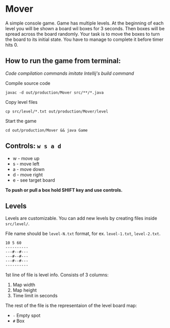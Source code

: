 # Mover

A simple console game. Game has multiple levels. At the beginning of each level you will be shown a board wil boxes for 3 seconds. Then boxes will be spread across the board randomly. Your task is to move the boxes to turn the board to its initial state. You have to manage to complete it before timer hits 0.

## How to run the game from terminal:
*Code compilation commands imitate Intellij's build command*

Compile source code
```
javac -d out/production/Mover src/**/*.java
```
Copy level files
```
cp src/level/*.txt out/production/Mover/level 
```
Start the game
```
cd out/production/Mover && java Game
```

## Controls: **`w s a d`**
* w - move up 
* s - move left 
* a - move down 
* d - move right 
* e - see target board

**To push or pull a box hold SHIFT key and use controls.**

## Levels

Levels are customizable. You can add new levels by creating files inside `src/level/`. 

File name should be `level-N.txt` format, for ex. `level-1.txt`, `level-2.txt`.
```
10 5 60
----------
---#--#---
---#--#---
---#--#---
----------
```
1st line of file is level info. Consists of 3 columns:

1. Map width
2. Map height
3. Time limit in seconds

The rest of the file is the representaion of the level board map:

* `-` Empty spot
* `#` Box
